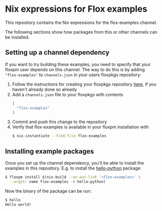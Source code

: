 # Nix expressions for Flox examples

This repository contains the Nix expressions for the flox-examples channel.

The following sections show how packages from this or other channels can be installed.

## Setting up a channel dependency

If you want to try building these examples, you need to specify that your floxpm user depends on this channel. The way to do this is by adding `"flox-examples"` to `channels.json` in your users floxpkgs repository:

1. Follow the instructions for creating your floxpkgs repository [here](https://beta.floxdev.com/docs/developer-guide/make_channel/), if you haven't already done so already
2. Add a `channels.json` file to your floxpkgs with contents
    ```json
    [
      "flox-examples"
    ]
    ```
3. Commit and push this change to the repository
4. Verify that flox-examples is available in your floxpm installation with
    ```bash
    $ nix-instantiate --find-file flox-examples
    ```

## Installing example packages

Once you set up the channel dependency, you'll be able to install the examples in this repository. E.g. to install the [hello-python](./pkgs/hello-python) package:

```bash
$ floxpm install $(nix-build --no-out-link '<flox-examples>' \
  --argstr name flox-examples -A hello-python)
```

Now the binary of the package can be run:

```bash
$ hello
Hello world!
```
